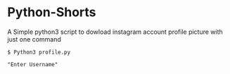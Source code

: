 # Python-Shorts
A Simple python3 script to dowload instagram account profile picture with just one command
	
	
 ``````
 $ Python3 profile.py
 
 "Enter Username"
